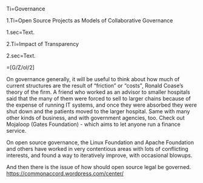 Ti=Governance

1.Ti=Open Source Projects as Models of Collaborative Governance

1.sec=Text.

2.Ti=Impact of Transparency

2.sec=Text.

=[G/Z/ol/2]

On governance generally, it will be useful to think about how much of current structures are the result of “friction” or “costs", Ronald Coase’s theory of the firm. A friend who worked as an advisor to smaller hospitals said that the many of them were forced to sell to larger chains because of the expense of running IT systems, and once they were absorbed they were shut down and the patients moved to the larger hospital.  Same with many other kinds of business, and with government agencies, too.  Check out Mojaloop (Gates Foundation) - which aims to let anyone run a finance service.

On open source governance, the Linux Foundation and Apache Foundation and others have worked in very contentious areas with lots of conflicting interests, and found a way to iteratively improve, with occasional blowups.  

And then there is the issue of how should open source legal be governed.  https://commonaccord.wordpress.com/center/